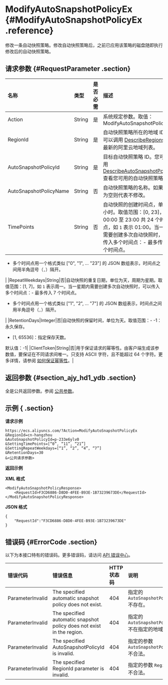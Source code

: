 # ModifyAutoSnapshotPolicyEx {#ModifyAutoSnapshotPolicyEx .reference}

修改一条自动快照策略。修改自动快照策略后，之前已应用该策略的磁盘随即执行修改后的自动快照策略。

## 请求参数 {#RequestParameter .section}

|名称|类型|是否必需|描述|
|:-|:-|:---|:-|
|Action|String|是|系统规定参数。取值：ModifyAutoSnapshotPolicyEx|
|RegionId|String|是|自动快照策略所在的地域 ID。您可以调用 [DescribeRegions](cn.zh-CN/API参考/地域/DescribeRegions.md#) 查看最新的阿里云地域列表。|
|AutoSnapshotPolicyId|String|是|目标自动快照策略 ID。您可以调用 [DescribeAutoSnapshotPolicyEx](cn.zh-CN/API参考/快照/DescribeAutoSnapshotPolicyEx.md#) 查看您可用的自动快照策略。|
|AutoSnapshotPolicyName|String|否|自动快照策略的名称。如果参数为空则代表不修改。|
|TimePoints|String|否|自动快照的创建时间点，单位为小时。取值范围：\[0, 23\]，代表 00:00 至 23:00 共 24 个时间点，如 `1` 表示 01:00。当一天内需要创建多次自动快照时，可以传入多个时间点：-   最多传入 24 个时间点。
-   多个时间点用一个格式类似 \["0", "1", … "23"\] 的 JSON 数组表示，时间点之间用半角逗号（`,`）隔开。

|
|RepeatWeekdays|String|否|自动快照的重复日期，单位为天，周期为星期。取值范围：\[1, 7\]，如 `1` 表示周一。当一星期内需要创建多次自动快照时，可以传入多个时间点：-   最多传入 7 个时间点。
-   多个时间点用一个格式类似 \["1", "2", … "7"\] 的 JSON 数组表示，时间点之间用半角逗号（`,`）隔开。

|
|RetentionDays|Integer|否|自动快照的保留时间，单位为天。取值范围：-   -1：永久保存。
-   \[1, 65536\]：指定保存天数。

默认值：-1|
|ClientToken|String|否|用于保证请求的幂等性。由客户端生成该参数值，要保证在不同请求间唯一。只支持 ASCII 字符，且不能超过 64 个字符。更多详情，请参阅 [如何保证幂等性](cn.zh-CN/API参考/附录/如何保证幂等性.md#)。|

## 返回参数 {#section_ajy_hd1_ydb .section}

全是公共返回参数。参阅 [公共参数](cn.zh-CN/API参考/HTTP调用方式/公共参数.md#commonResponseParameters)。

## 示例 { .section}

**请求示例** 

```
https://ecs.aliyuncs.com/?Action=ModifyAutoSnapshotPolicyEx
&RegionId=cn-hangzhou
&AutoSnapshotPolicyId=p-233e6ylv0
&SettingTimePoints=[“0”, “11”, “21”]
&SettingRepeatWeekdays=[“1”, “2”, “4”, “7”]
&RetentionDays=30
&<公共请求参数>
```

**返回示例** 

**XML 格式**

```
<ModifyAutoSnapshotPolicyResponse>
    <RequestId>F3CD6886-D8D0-4FEE-B93E-1B73239673DE</RequestId>
</ModifyAutoSnapshotPolicyResponse>
```

 **JSON 格式** 

```
{
    "RequestId":"F3CD6886-D8D0-4FEE-B93E-1B73239673DE"
}
```

## 错误码 {#ErrorCode .section}

以下为本接口特有的错误码。更多错误码，请访问 [API 错误中心](https://error-center.aliyun.com/status/product/Ecs)。

|错误代码|错误信息|HTTP 状态码|说明|
|:---|:---|:-------|:-|
|ParameterInvalid|The specified automatic snapshot policy does not exist.|404|指定的 `AutoSnapshotPolicyId`不存在。|
|ParameterInvalid|The specified automatic snapshot policy does not exist in the region.|404|指定的 `AutoSnapshotPolicyId`不在指定的地域中。|
|ParameterInvalid|The specified AutoSnapshotPolicyId is invalid.|404|指定的参数 `AutoSnapshotPolicyId`不合法。|
|ParameterInvalid|The specified RegionId parameter is invalid.|404|指定的参数 `RegionId` 不合法。|

